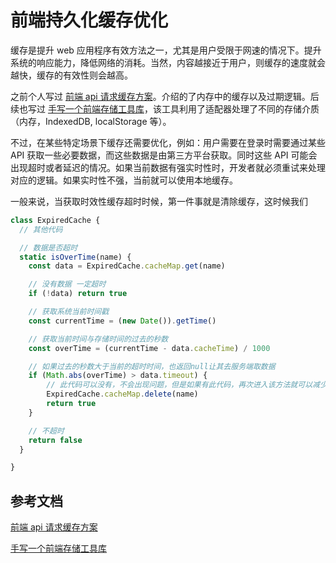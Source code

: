 # 前端持久化缓存优化

缓存是提升 web 应用程序有效方法之一，尤其是用户受限于网速的情况下。提升系统的响应能力，降低网络的消耗。当然，内容越接近于用户，则缓存的速度就会越快，缓存的有效性则会越高。

之前个人写过 [前端 api 请求缓存方案](https://github.com/wsafight/personBlog/issues/2)。介绍的了内存中的缓存以及过期逻辑。后续也写过 [手写一个前端存储工具库](https://github.com/wsafight/personBlog/issues/55)，该工具利用了适配器处理了不同的存储介质（内存，IndexedDB, localStorage 等）。

不过，在某些特定场景下缓存还需要优化，例如：用户需要在登录时需要通过某些 API 获取一些必要数据，而这些数据是由第三方平台获取。同时这些 API 可能会出现超时或者延迟的情况。如果当前数据有强实时性时，开发者就必须重试来处理对应的逻辑。如果实时性不强，当前就可以使用本地缓存。

一般来说，当获取时效性缓存超时时候，第一件事就是清除缓存，这时候我们

```javascript
class ExpiredCache {
  // 其他代码

  // 数据是否超时
  static isOverTime(name) {
    const data = ExpiredCache.cacheMap.get(name)

    // 没有数据 一定超时
    if (!data) return true

    // 获取系统当前时间戳
    const currentTime = (new Date()).getTime()

    // 获取当前时间与存储时间的过去的秒数
    const overTime = (currentTime - data.cacheTime) / 1000

    // 如果过去的秒数大于当前的超时时间，也返回null让其去服务端取数据
    if (Math.abs(overTime) > data.timeout) {
        // 此代码可以没有，不会出现问题，但是如果有此代码，再次进入该方法就可以减少判断。
        ExpiredCache.cacheMap.delete(name)
        return true
    }

    // 不超时
    return false
  }

}
```

## 参考文档

[前端 api 请求缓存方案](https://github.com/wsafight/personBlog/issues/2)

[手写一个前端存储工具库](https://github.com/wsafight/personBlog/issues/55)

